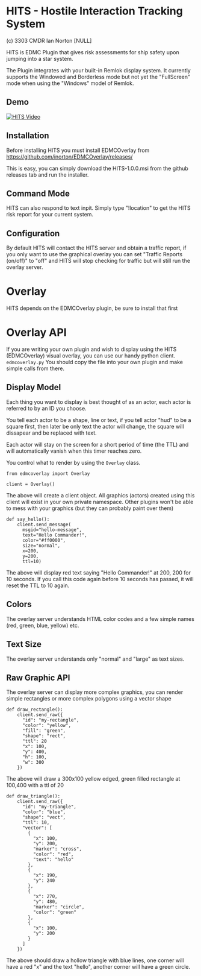 HITS - Hostile Interaction Tracking System
===========================================
(c) 3303 CMDR Ian Norton [NULL]

HITS is EDMC Plugin that gives risk assessments for ship safety upon jumping
into a star system.

The Plugin integrates with your built-in Remlok display system. It currently
supports the Windowed and Borderless mode but not yet the "FullScreen" mode
when using the "Windows" model of Remlok.

Demo
-----
[![HITS Video](https://img.youtube.com/vi/NIpqUIM_01I/0.jpg)](https://www.youtube.com/watch?v=NIpqUIM_01I)

Installation
-------------

Before installing HITS you must install EDMCOverlay from https://github.com/inorton/EDMCOverlay/releases/

This is easy, you can simply download the HITS-1.0.0.msi from the github releases tab and run the installer.

Command Mode
-------------

HITS can also respond to text inpit. Simply type "!location" to get the HITS
risk report for your current system.

Configuration
--------------
By default HITS will contact the HITS server and obtain a traffic report, if you only want to
use the graphical overlay you can set "Traffic Reports (on/off)" to "off" and HITS will stop checking for
traffic but will still run the overlay server.

Overlay 
========

HITS depends on the EDMCOverlay plugin, be sure to install that first


Overlay API
=============

If you are writing your own plugin and wish to display using the HITS (EDMCOverlay) visual overlay, you can use
our handy python client. `edmcoverlay.py`  You should copy the file into your own plugin and make simple calls 
from there.

Display Model
--------------
Each thing you want to display is best thought of as an actor, each actor is referred to by an ID you choose.

You tell each actor to be a shape, line or text, if you tell actor "hud" to be a square first, then later be only
text the actor will change, the square will dissapear and be replaced with text.

Each actor will stay on the screen for a short period of time (the TTL) and will automatically vanish when this
timer reaches zero.

You control what to render by using the `Overlay` class.
```
from edmcoverlay import Overlay

client = Overlay()
```
The above will create a client object. All graphics (actors) created using this client will exist in your
own private namespace.  Other plugins won't be able to mess with your graphics (but they can probably paint over 
them)

```
def say_hello():
    client.send_message(
      msgid="hello-message",
      text="Hello Commander!",
      color="#ff0000",
      size="normal",
      x=200,
      y=200,
      ttl=10)
```
The above will display red text saying "Hello Commander!" at 200, 200 for 10 seconds.  If you call this code
again before 10 seconds has passed, it will reset the TTL to 10 again.

Colors
-------

The overlay server understands HTML color codes and a few simple names (red, green, blue, yellow) etc.

Text Size
----------

The overlay server understands only "normal" and "large" as text sizes.

Raw Graphic API
----------------

The overlay server can display more complex graphics, you can render simple rectangles or more complex polygons using a vector shape

```
def draw_rectangle():
    client.send_raw({
      "id": "my-rectangle",
      "color": "yellow",
      "fill": "green",
      "shape": "rect",
      "ttl": 20
      "x": 100,
      "y": 400,
      "h": 100,
      "w": 300
    })
```

The above will draw a 300x100 yellow edged, green filled rectangle at 100,400 with a ttl of 20

```
def draw_triangle():
    client.send_raw({
      "id": "my-triangle",
      "color": "blue",
      "shape": "vect",
      "ttl": 10,
      "vector": [
        {
          "x": 100,
          "y": 200,
          "marker": "cross",
          "color": "red",
          "text": "hello"
        },
        {
          "x": 190,
          "y": 240
        },
        {
          "x": 270,
          "y": 480,
          "marker": "circle",
          "color": "green"
        },
        {
          "x": 100,
          "y": 200
        } 
      ]
    })
```

The above should draw a hollow triangle with blue lines, one corner will have a red "x" and the text "hello", 
another corner will have a green circle.
